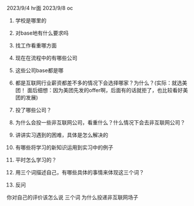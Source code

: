 2023/9/4   hr面       2023/9/8   oc

1.	学校是哪里的

2.	对base地有什么要求吗

3.	找工作看重哪方面

4.	现在在流程中的有哪些公司

5.	这些公司base都是哪

6.	都是互联网行业薪资都差不多的情况下会选择哪家？为什么？(实际：就选美团！   面后细想：因为美团先发的offer啊，后面有的话就拒了，也比较看好美团的发展)

7.	投了哪些公司？

8.	为什么会投一些非互联网公司，看重什么？什么情况下会去非互联网公司？

9.	讲讲实习遇到的困难，具体是怎么解决的

10.	有哪些将学习的新知识运用到实习中的例子

11.	平时怎么学习的？

12.	用三个词描述自己，有哪些具体的事情来体现这三个词？

13.	反问




你对自己的评价该怎么说 三个词 
为什么投递非互联网场子 


